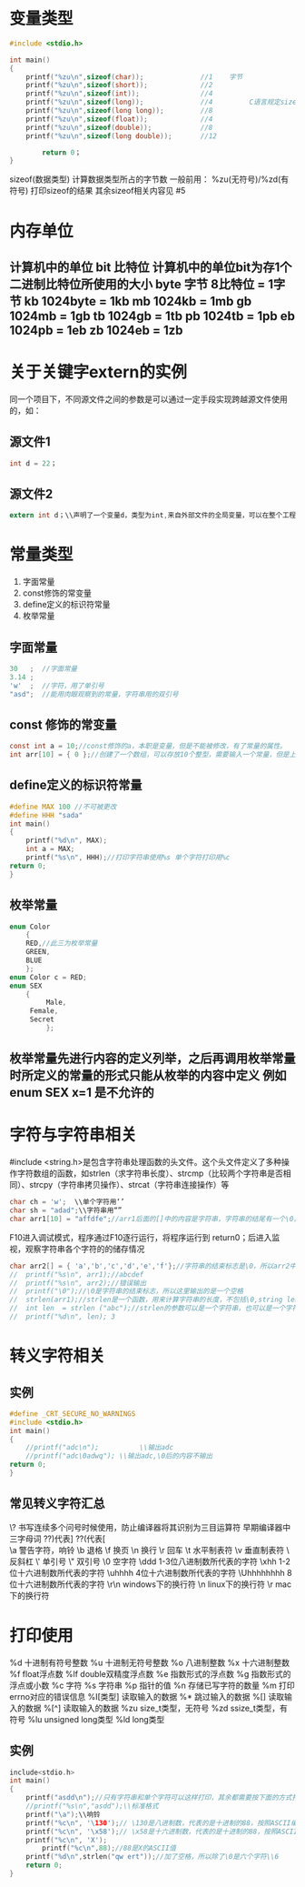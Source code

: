 # 变量类型
```c
#include <stdio.h>

int main()
{
	printf("%zu\n",sizeof(char));              //1    字节
	printf("%zu\n",sizeof(short));             //2
	printf("%zu\n",sizeof(int));               //4
	printf("%zu\n",sizeof(long));              //4         C语言规定sizeof(long)>=sizeof(int)
	printf("%zu\n",sizeof(long long));         //8
	printf("%zu\n",sizeof(float));             //4
	printf("%zu\n",sizeof(double));            //8
	printf("%zu\n",sizeof(long double));       //12

        return 0；
}
```
sizeof(数据类型)  计算数据类型所占的字节数
一般前用：
%zu(无符号)/%zd(有符号)
打印sizeof的结果
其余sizeof相关内容见 
#5 
# 内存单位

计算机中的单位 bit  比特位 计算机中的单位bit为存1个二进制比特位所使用的大小
	               byte 字节   8比特位 = 1字节 
			   kb         1024byte = 1kb
			   mb           1024kb = 1mb 
		           gb           1024mb = 1gb
			     tb           1024gb = 1tb
			     pb           1024tb = 1pb
			    eb           1024pb = 1eb
			     zb           1024eb = 1zb
---
# 关于关键字extern的实例
同一个项目下，不同源文件之间的参数是可以通过一定手段实现跨越源文件使用的，如：
## 源文件1
```c
int d = 22；
```
## 源文件2
```c
extern int d；\\声明了一个变量d，类型为int,来自外部文件的全局变量，可以在整个工程中适用
```
# 常量类型

1. 字面常量
2. const修饰的常变量
3. define定义的标识符常量
4. 枚举常量

## 字面常量
```c
30   ;  //字面常量
3.14 ;  
'w'  ;  //字符，用了单引号
"asd";  //能用肉眼观察到的常量，字符串用的双引号
```
## const 修饰的常变量
```c
const int a = 10;//const修饰的a，本职是变量，但是不能被修改，有了常量的属性。
int arr[10] = { 0 };//创建了一个数组，可以存放10个整型，需要输入一个常量，但是上述的a不可替代10
```
## define定义的标识符常量
```c
#define MAX 100 //不可被更改
#define HHH "sada"
int main()
{
	printf("%d\n", MAX);
	int a = MAX;
	printf("%s\n", HHH);//打印字符串使用%s 单个字符打印用%c
return 0;
}
```
## 枚举常量
```c
enum Color
	{
	RED,//此三为枚举常量
	GREEN,
	BLUE
	};
enum Color c = RED;
enum SEX
	{
         Male,
	 Female,
	 Secret
         };  
```
枚举常量先进行内容的定义列举，之后再调用枚举常量时所定义的常量的形式只能从枚举的内容中定义
例如 enum SEX x=1 是不允许的
---
# 字符与字符串相关
#include <string.h>是包含字符串处理函数的头文件。这个头文件定义了多种操作字符数组的函数，如strlen（求字符串长度）、strcmp（比较两个字符串是否相同）、strcpy（字符串拷贝操作）、strcat（字符串连接操作）等
```c
char ch = 'w';  \\单个字符用‘’
char sh = "adad";\\字符串用“”
char arr1[10] = "affdfe";//arr1后面的[]中的内容是字符串，字符串的结尾有一个\0，所以arr[10]中只能存放9个字符,也可以不写[]中的内容，长度由字符串的长度决定
```

F10进入调试模式，程序通过F10逐行运行，将程序运行到 return0；后进入监视，观察字符串各个字符的的储存情况
```c
char arr2[] = { 'a','b','c','d','e','f'};//字符串的结束标志是\0，所以arr2中的字符串没有结束标志，所以arr2中的字符串会被错误输出直至找到\0
//	printf("%s\n", arr1);//abcdef
//	printf("%s\n", arr2);//错误输出
//	printf("\0");//\0是字符串的结束标志，所以这里输出的是一个空格
//	strlen(arr1);//strlen是一个函数，用来计算字符串的长度，不包括\0,string length
//	int len  = strlen ("abc");//strlen的参数可以是一个字符串，也可以是一个字符数组
//	printf("%d\n", len); 3
```
# 转义字符相关

## 实例
```c
#define _CRT_SECURE_NO_WARNINGS
#include <stdio.h>
int main()
{
	//printf("adc\n");          \\输出adc
	//printf("adc\0adwq"); \\输出adc,\0后的内容不输出
return 0;
}
```
## 常见转义字符汇总

\\? 书写连续多个问号时候使用，防止编译器将其识别为三目运算符 早期编译器中三字母词 ??)代表]  ??(代表[  
\a 警告字符，响铃
\b 退格
\f 换页
\n 换行
\r 回车
\t 水平制表符
\v 垂直制表符
\\ 反斜杠
\\' 单引号
\\" 双引号
\0 空字符
\ddd 1-3位八进制数所代表的字符
\xhh 1-2位十六进制数所代表的字符
\uhhhh 4位十六进制数所代表的字符
\Uhhhhhhhh 8位十六进制数所代表的字符
\r\n windows下的换行符
\n linux下的换行符
\r mac下的换行符

# 打印使用

%d  十进制有符号整数
%u  十进制无符号整数
%o  八进制整数
%x  十六进制整数
%f  float浮点数
%lf double双精度浮点数
%e  指数形式的浮点数
%g  指数形式的浮点或小数
%c  字符
%s  字符串
%p  指针的值
%n  存储已写字符的数量
%m  打印errno对应的错误信息
%I[类型]  读取输入的数据
%*  跳过输入的数据
%[]  读取输入的数据
%[^]  读取输入的数据
%zu  size_t类型，无符号
%zd  ssize_t类型，有符号
%lu  unsigned long类型
%ld  long类型
## 实例
```c
include<stdio.h>
int main()
{
	printf("asdd\n");//只有字符串和单个字符可以这样打印，其余都需要按下面的方式打印
	//printf("%s\n","asdd");\\标准格式
	printf("\a");\\响铃
	printf("%c\n", '\130');// \130是八进制数，代表的是十进制的88，按照ASCII编码，所以输出的是X
	printf("%c\n", '\x58');// \x58是十六进制数，代表的是十进制的88，按照ASCII编码，所以输出的是X
	printf("%c\n", 'X');
        printf("%c\n",88);//88是X的ASCII值
	printf("%d\n",strlen("qw ert"));//加了空格，所以除了\0是六个字符\\6
	return 0;
}
```